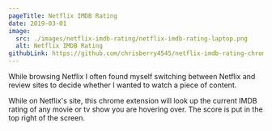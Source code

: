 ```yaml
---
pageTitle: Netflix IMDB Rating
date: 2019-03-01
image:
  src: ./images/netflix-imdb-rating/netflix-imdb-rating-laptop.png
  alt: Netflix IMDB Rating
githubLink: https://github.com/chrisberry4545/netflix-imdb-rating-chrome-extension
---
```

While browsing Netflix I often found myself switching between Netflix and review
sites to decide whether I wanted to watch a piece of content.

While on Netflix's site, this chrome extension will look up the current IMDB rating
of any movie or tv show you are hovering over. The score is put in the top right of
the screen.
